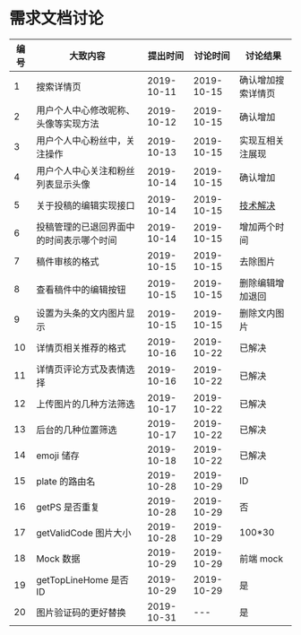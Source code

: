 # 需求文档讨论

| 编号 | 大致内容                                 | 提出时间   | 讨论时间   | 讨论结果                                                                                |
| ---- | ---------------------------------------- | ---------- | ---------- | --------------------------------------------------------------------------------------- |
| 1    | 搜索详情页                               | 2019-10-11 | 2019-10-15 | 确认增加搜索详情页                                                                      |
| 2    | 用户个人中心修改昵称、头像等实现方法     | 2019-10-12 | 2019-10-15 | 确认增加                                                                                |
| 3    | 用户个人中心粉丝中，关注操作             | 2019-10-13 | 2019-10-15 | 实现互相关注展现                                                                        |
| 4    | 用户个人中心关注和粉丝列表显示头像       | 2019-10-14 | 2019-10-15 | 确认增加                                                                                |
| 5    | 关于投稿的编辑实现接口                   | 2019-10-14 | 2019-10-15 | [技术解决](https://github.com/hinesboy/mavonEditor/blob/master/doc/cn/upload-images.md) |
| 6    | 投稿管理的已退回界面中的时间表示哪个时间 | 2019-10-14 | 2019-10-15 | 增加两个时间                                                                            |
| 7    | 稿件审核的格式                           | 2019-10-15 | 2019-10-15 | 去除图片                                                                                |
| 8    | 查看稿件中的编辑按钮                     | 2019-10-15 | 2019-10-15 | 删除编辑增加退回                                                                        |
| 9    | 设置为头条的文内图片显示                 | 2019-10-15 | 2019-10-15 | 删除文内图片                                                                            |
| 10   | 详情页相关推荐的格式                     | 2019-10-16 | 2019-10-22 | 已解决                                                                                  |
| 11   | 详情页评论方式及表情选择                 | 2019-10-16 | 2019-10-22 | 已解决                                                                                  |
| 12   | 上传图片的几种方法筛选                   | 2019-10-17 | 2019-10-22 | 已解决                                                                                  |
| 13   | 后台的几种位置筛选                       | 2019-10-17 | 2019-10-22 | 已解决                                                                                  |
| 14   | emoji 储存                               | 2019-10-18 | 2019-10-22 | 已解决                                                                                  |
| 15   | plate 的路由名                           | 2019-10-28 | 2019-10-29 | ID                                                                                      |
| 16   | getPS 是否重复                           | 2019-10-28 | 2019-10-29 | 否                                                                                      |
| 17   | getValidCode 图片大小                    | 2019-10-28 | 2019-10-29 | 100\*30                                                                                 |
| 18   | Mock 数据                                | 2019-10-29 | 2019-10-29 | 前端 mock                                                                               |
| 19   | getTopLineHome 是否 ID                   | 2019-10-29 | 2019-10-29 | 是                                                                                      |
| 20   | 图片验证码的更好替换                     | 2019-10-31 | ---        | 是                                                                                      |
